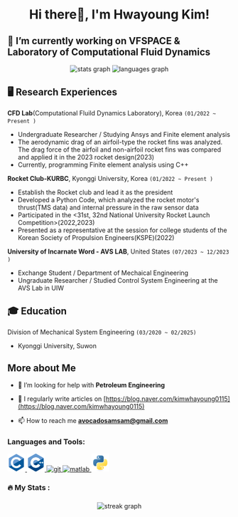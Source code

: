 
<h1 align="center">Hi there👋, I'm Hwayoung Kim!</h1>


## 🔭 I’m currently working on **VFSPACE & Laboratory of Computational Fluid Dynamics**


<div align="center">
  <img src="https://github-readme-stats.vercel.app/api?username=maurodesouza&hide_title=false&hide_rank=false&show_icons=true&include_all_commits=true&count_private=true&disable_animations=false&theme=dracula&locale=en&hide_border=false" height="150" alt="stats graph"  />
  <img src="https://github-readme-stats.vercel.app/api/top-langs?username=maurodesouza&locale=en&hide_title=false&layout=compact&card_width=320&langs_count=5&theme=dracula&hide_border=false" height="150" alt="languages graph"  />
</div>

###

###

## 🖥️ Research Experiences
**CFD Lab**(Computational Fluild Dynamics Laboratory), Korea ```(01/2022 ~ Present )```
+  Undergraduate Researcher / Studying Ansys and Finite element analysis
+  The aerodynamic drag of an airfoil-type the rocket fins was analyzed. The drag force of the airfoil and non-airfoil rocket fins was compared and applied it in the 2023 rocket design(2023)
+  Currently, programming Finite element analysis using C++

  

**Rocket Club-KURBC**, Kyonggi University, Korea ```(01/2022 ~ Present )```
+ Establish the Rocket club and lead it as the president
+ Developed a Python Code, which analyzed the rocket motor's thrust(TMS data) and internal pressure in the raw sensor data
+ Participated in the <31st, 32nd National University Rocket Launch Competition>(2022,2023)
+ Presented as a representative at the session for college students of the Korean Society of Propulsion Engineers(KSPE)(2022)



**University of Incarnate Word - AVS LAB**, United States ```(07/2023 ~ 12/2023 )```
+ Exchange Student / Department of Mechaical Engineering
+ Ungraduate Researcher / Studied Control System Engineering at the AVS Lab in UIW


## 🎓 Education
Division of Mechanical System Engineering ```(03/2020 ~ 02/2025)```
+ Kyonggi University, Suwon



## More about Me
- 🤝 I’m looking for help with **Petroleum Engineering**

- 📝 I regularly write articles on [https://blog.naver.com/kimwhayoung0115](https://blog.naver.com/kimwhayoung0115)

- 📫 How to reach me **avocadosamsam@gmail.com**






<p align="left">
</p>

<h3 align="left">Languages and Tools:</h3>
<p align="left"> <a href="https://www.cprogramming.com/" target="_blank" rel="noreferrer"> <img src="https://raw.githubusercontent.com/devicons/devicon/master/icons/c/c-original.svg" alt="c" width="40" height="40"/> </a> <a href="https://www.w3schools.com/cpp/" target="_blank" rel="noreferrer"> <img src="https://raw.githubusercontent.com/devicons/devicon/master/icons/cplusplus/cplusplus-original.svg" alt="cplusplus" width="40" height="40"/> </a> <a href="https://git-scm.com/" target="_blank" rel="noreferrer"> <img src="https://www.vectorlogo.zone/logos/git-scm/git-scm-icon.svg" alt="git" width="40" height="40"/> </a> <a href="https://www.mathworks.com/" target="_blank" rel="noreferrer"> <img src="https://upload.wikimedia.org/wikipedia/commons/2/21/Matlab_Logo.png" alt="matlab" width="40" height="40"/> </a> <a href="https://www.python.org" target="_blank" rel="noreferrer"> <img src="https://raw.githubusercontent.com/devicons/devicon/master/icons/python/python-original.svg" alt="python" width="40" height="40"/> </a> </p>


###

<h3 align="left">🔥   My Stats :</h3>

###

<div align="center">
  <img src="https://streak-stats.demolab.com?user=maurodesouza&locale=en&mode=daily&theme=dark&hide_border=false&border_radius=5&order=3" height="220" alt="streak graph"  />
</div>

###
